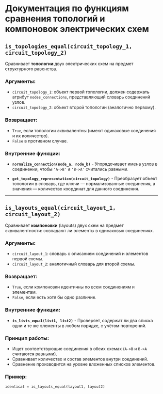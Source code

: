# Документация по функциям сравнения топологий и компоновок электрических схем

## `is_topologies_equal(circuit_topology_1, circuit_topology_2)`

Сравнивает **топологии** двух электрических схем на предмет структурного равенства.

### Аргументы:
- `circuit_topology_1`: объект первой топологии, должен содержать атрибут `nodes_connections`, представляющий словарь соединений узлов.
- `circuit_topology_2`: объект второй топологии (аналогично первому).

### Возвращает:
- `True`, если топологии эквивалентны (имеют одинаковые соединения и их количество).
- `False` в противном случае.

### Внутренние функции:
- **`normalize_connection(node_a, node_b)`** - Упорядочивает имена узлов в соединении, чтобы `'A->B'` и `'B->A'` считались равными.

- **`get_topology_representation(circuit_topology)`** - Преобразует объект топологии в словарь, где ключи — нормализованные соединения, а значения — количество координат для данного соединения.

---

## `is_layouts_equal(circuit_layout_1, circuit_layout_2)`

Сравнивает **компоновки** (layouts) двух схем на предмет эквивалентности: совпадают ли элементы в одинаковых соединениях.

### Аргументы:
- `circuit_layout_1`: словарь с описанием соединений и элементов первой схемы.
- `circuit_layout_2`: аналогичный словарь для второй схемы.

### Возвращает:
- `True`, если компоновки идентичны по всем соединениям и элементам.
- `False`, если есть хотя бы одно различие.

### Внутренние функции:
- **`is_lists_equal(list1, list2)`** - Проверяет, содержат ли два списка одни и те же элементы в любом порядке, с учётом повторений.

### Принцип работы:
- Ищет соответствующие соединения в обеих схемах (`A->B` и `B->A` считаются равными).
- Сравнивает количество и состав элементов внутри соединений.
- Сравнение производится на уровне вложенных списков элементов.

### Пример:
```python
identical = is_layouts_equal(layout1, layout2)
```
